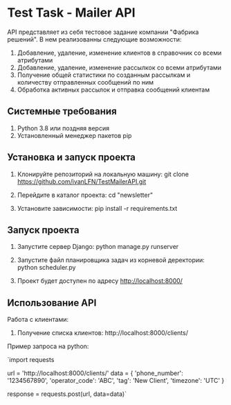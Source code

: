 # Test Task - Mailer API

API представляет из себя тестовое задание компании "Фабрика решений". В нем реализованны следующие возможности:

1. Добавление, удаление, изменение клиентов в справочник со всеми атрибутами
2. Добавление, удаление, изменение рассылкок со всеми атрибутами
3. Получение общей статистики по созданным рассылкам и количеству отправленных сообщений по ним
4. Обработка активных рассылок и отправка сообщений клиентам

## Системные требования

1. Python 3.8 или поздняя версия
2. Установленный менеджер пакетов pip

## Установка и запуск проекта

1. Клонируйте репозиторий на локальную машину: 
git clone https://github.com/ivanLFN/TestMailerAPI.git

2. Перейдите в каталог проекта:
cd "newsletter"

3. Установите зависимости: 
pip install -r requirements.txt

## Запуск проекта

1. Запустите сервер Django:
python manage.py runserver

2. Запустите файл планировщика задач из корневой деректории:
python scheduler.py

3. Проект будет доступен по адресу 
[http://localhost:8000/](http://localhost:8000/)


## Использование API

Работа с клиентами:

1. Получение списка клиентов:
http://localhost:8000/clients/

Пример запроса на python:

`import requests

url = 'http://localhost:8000/clients/'
data = {
    'phone_number': '1234567890',
    'operator_code': 'ABC',
    'tag': 'New Client',
    'timezone': 'UTC'
}

response = requests.post(url, data=data)`

